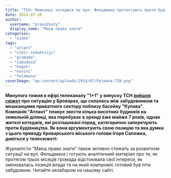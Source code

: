 ```yaml
---
title: "ТСН: Мешканці котеджів по вул. Фельдмана протестують проти будівництва висоток по сусідству"
date: 2014-07-28
author: 
  username: "pravoZnaty"
  display_name: "Маєш право знати"
categories: 
  - "video"
tags: 
  - "atlant"
  - "vibir-redaktsiyi"
  - "gromada"
  - "zabudova"
  - "kagan"
  - "novini"
  - "feldmana"
coverImage: "wp-content/uploads/2014/07/Felmana-TSN.png"
---
```


**Минулого тижня в ефірі телеканалу "1+1" у випуску ТСН [вийшов сюжет](https://tsn.ua/video/video-novini/meshkanci-privatnih-budinkiv-u-brovarah-protestuyut-proti-budivnictva-visotok-po-susidstvu.html) про ситуацію у Броварах, що склалась між забудовником та мешканцями приватного сектору поблизу басейну "Купава". Компанія "Атлант" планує звести кілька висотних будинків на земельній ділянці, яка перебуває в оренді вже майже 7 років, однак жителі котеджів, які розташовані поряд, категорично заперечують проти будівництва. Як вони аргументують свою позицію та яка думка з цього приводу броварського міського голови Ігоря Сапожка, дивіться у телесюжеті:**

Журналісти "Маєш право знати" також активно стежать за розвитком ситуації на вул. Фельдмана і готують аналітичний матеріал про те, як протягом трьох місяців громада відстоювала свої інтереси, як змінювалась позиція влади та на який компроміс готовий був піти забудовник. Читайте незабаром на нашому сайті.
